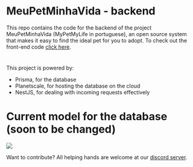 # MeuPetMinhaVida - backend

This repo contains the code for the backend of the project MeuPetMinhaVida (MyPetMyLife in portuguese), an open source system that makes it easy to find the ideal pet for you to adopt. To check out the front-end code [click here](https://github.com/otaldonuness/meupetminhavida-front).

#

This project is powered by:
- Prisma, for the database
- Planetscale, for hosting the database on the cloud
- NestJS, for dealing with incoming requests effectively 

# Current model for the database (soon to be changed)

<img align="center" src="./ModeloInicialBancoDeDados.png">

Want to contribute? All helping hands are welcome at our [discord server](https://discord.com/invite/vwZWd2ev).
